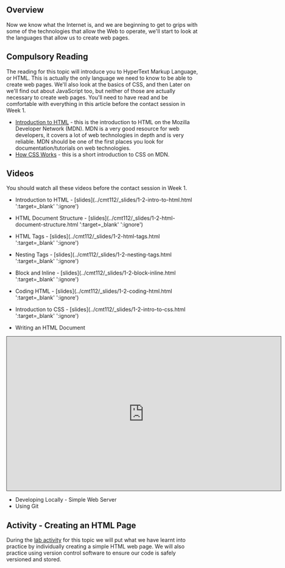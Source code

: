 ## Overview

Now we know what the Internet is, and we are beginning to get to grips with some of the technologies that allow the Web to operate, we'll start to look at the languages that allow us to create web pages.

## Compulsory Reading

The reading for this topic will introduce you to HyperText Markup Language, or HTML. This is actually the only language we need to know to be able to create web pages. We'll also look at the basics of CSS, and then Later on we'll find out about JavaScript too, but neither of those are actually necessary to create web pages. You'll need to have read and be comfortable with everything in this article before the contact session in Week 1.

* [Introduction to HTML](https://developer.mozilla.org/en-US/docs/Learn/HTML/Introduction_to_HTML) - this is the introduction to HTML on the Mozilla Developer Network (MDN). MDN is a very good resource for web developers, it covers a lot of web technologies in depth and is very reliable. MDN should be one of the first places you look for documentation/tutorials on web technologies.
* [How CSS Works](https://developer.mozilla.org/en-US/docs/Learn/CSS/Introduction_to_CSS/How_CSS_works) - this is a short introduction to CSS on MDN.


## Videos

You should watch all these videos before the contact session in Week 1.

* Introduction to HTML - [slides](../cmt112/_slides/1-2-intro-to-html.html ':target=_blank' ':ignore')
* HTML Document Structure - [slides](../cmt112/_slides/1-2-html-document-structure.html ':target=_blank' ':ignore')
* HTML Tags - [slides](../cmt112/_slides/1-2-html-tags.html ':target=_blank' ':ignore')
* Nesting Tags - [slides](../cmt112/_slides/1-2-nesting-tags.html ':target=_blank' ':ignore')
* Block and Inline - [slides](../cmt112/_slides/1-2-block-inline.html ':target=_blank' ':ignore')
* Coding HTML - [slides](../cmt112/_slides/1-2-coding-html.html ':target=_blank' ':ignore')
* Introduction to CSS - [slides](../cmt112/_slides/1-2-intro-to-css.html ':target=_blank' ':ignore')

* Writing an HTML Document

<iframe src="https://cardiff.cloud.panopto.eu/Panopto/Pages/Embed.aspx?id=2a886651-3aa0-4ddb-963d-e480a94b8564&v=1" width="720" height="405" style="padding: 0px; border: 1px solid #464646;" frameborder="0" allowfullscreen allow="autoplay"></iframe>

* Developing Locally - Simple Web Server
* Using Git



## Activity - Creating an HTML Page

During the [lab activity](part-1/labs/html-intro-lab) for this topic we will put what we have learnt into practice by individually creating a simple HTML web page. We will also practice using version control software to ensure our code is safely versioned and stored.

